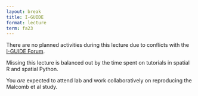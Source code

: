 ```yaml
---
layout: break
title: I-GUIDE
format: lecture
term: fa23
---
```


There are no planned activities during this lecture due to conflicts with the [I-GUIDE Forum](https://iguide.illinois.edu/forum-2023/).

Missing this lecture is balanced out by the time spent on tutorials in spatial R and spatial Python.

You *are* expected to attend lab and work collaboratively on reproducing the Malcomb et al study.
